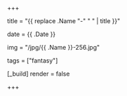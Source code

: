+++

title = "{{ replace .Name "-" " " | title }}"

date = {{ .Date }}

img = "/jpg/{{ .Name }}-256.jpg"

tags = ["fantasy"]

[_build]
	render = false

+++

